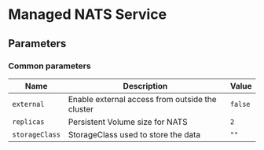 # Managed NATS Service

## Parameters

### Common parameters

| Name           | Description                                     | Value   |
| -------------- | ----------------------------------------------- | ------- |
| `external`     | Enable external access from outside the cluster | `false` |
| `replicas`     | Persistent Volume size for NATS                 | `2`     |
| `storageClass` | StorageClass used to store the data             | `""`    |

